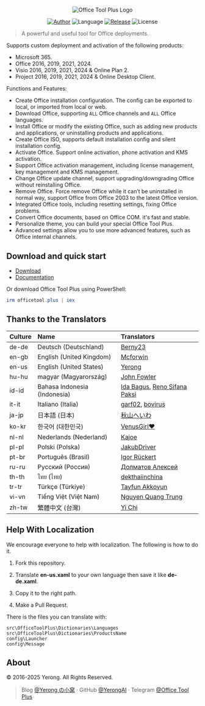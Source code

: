 #

<p align="center">
<img alt="Office Tool Plus Logo" src="https://otp.landian.vip/static/images/logo.webp"/>
</p>

<p align="center">
<a href="https://www.coolhub.top/" target="_blank"><img alt="Author" src="https://img.shields.io/badge/Author-Yerong-blue?style=flat-square"/></a>
<img alt="Language" src="https://img.shields.io/badge/Language-C%23-green?style=flat-square"/>
<a href="https://otp.landian.vip/" target="_blank"><img alt="Release" 
src="https://img.shields.io/github/v/release/YerongAI/Office-Tool?style=flat-square"/></a>
<img alt="License" src="https://img.shields.io/github/license/YerongAI/Office-Tool?style=flat-square"/>
</p>

> A powerful and useful tool for Office deployments.

Supports custom deployment and activation of the following products:

- Microsoft 365.
- Office 2016, 2019, 2021, 2024.
- Visio 2016, 2019, 2021, 2024 & Online Plan 2.
- Project 2016, 2019, 2021, 2024 & Online Desktop Client.

Functions and Features:

- Create Office installation configuration. The config can be exported to local, or imported from local or web.
- Download Office, supporting `ALL` Office channels and `ALL` Office languages.
- Install Office or modify the existing Office, such as adding new products and applications, or uninstalling products and applications.
- Create Office ISO, supports default installation config and silent installation config.
- Activate Office. Support online activation, phone activation and KMS activation.
- Support Office activation management, including license management, key management and KMS management.
- Change Office update channel, support upgrading/downgrading Office without reinstalling Office.
- Remove Office. Force remove Office while it can’t be uninstalled in normal way, support Office from Office 2003 to the latest Office version.
- Integrated Office tools, including resetting settings, fixing Office problems.
- Convert Office documents, based on Office COM. it's fast and stable.
- Personalize theme, you can build your special Office Tool Plus.
- Advanced settings allow you to use more advanced features, such as Office internal channels.

## Download and quick start

- [Download](https://otp.landian.vip/download.html)
- [Documentation](https://otp.landian.vip/help/)

Or download Office Tool Plus using PowerShell:

```powershell
irm officetool.plus | iex
```

## Thanks to the Translators

| Culture | Name | Translators |
| :-- | :-- | :-- |
| de-de | Deutsch (Deutschland) | [Berny23](https://steamcommunity.com/id/Berny23) |
| en-gb | English (United Kingdom) | [Mcforwin](https://github.com/Mcforwin) |
| en-us | English (United States) | [Yerong](https://officetool.plus/) |
| hu-hu | magyar (Magyarország) | [John Fowler](https://github.com/JohnFowler58) |
| id-id | Bahasa Indonesia (Indonesia) | [Ida Bagus](https://fb.me/Anom.Sanjaya17), [Reno Sifana Paksi](https://linktr.ee/renosifana.paksi) |
| it-it | Italiano (Italia) | [garf02](https://github.com/garf02), [bovirus](https://github.com/bovirus) |
| ja-jp | 日本語 (日本) | [秋山へいわ](https://github.com/akio1321)|
| ko-kr | 한국어 (대한민국) | [VenusGirl❤](https://github.com/VenusGirl) |
| nl-nl | Nederlands (Nederland) | [Kajoe](https://github.com/Kajoe1) |
| pl-pl | Polski (Polska) | [JakubDriver](https://github.com/jakubdriver) |
| pt-br | Português (Brasil) | [Igor Rückert](https://github.com/igorruckert) |
| ru-ru | Русский (Россия) | [Долматов Алексей](https://github.com/iDolmatov) |
| th-th | ไทย (ไทย) | [dekthaiinchina](https://github.com/dekthaiinchina) |
| tr-tr | Türkçe (Türkiye) | [Tayfun Akkoyun](https://github.com/crasadure) |
| vi-vn | Tiếng Việt (Việt Nam) | [Nguyen Quang Trung](https://github.com/TrungThachDau) |
| zh-tw | 繁體中文 (台灣) | [Yi Chi](https://www.cotpear.com) |

## Help With Localization

We encourage everyone to help with localization. The following is how to do it.

1. Fork this repository.

2. Translate **en-us.xaml** to your own language then save it like **de-de.xaml**.

3. Copy it to the right path.

4. Make a Pull Request.

There is the files you can translate with:

``` batch
src\OfficeToolPlus\Dictionaries\Languages
src\OfficeToolPlus\Dictionaries\ProductsName
config\Launcher
config\Message
```

## About

© 2016-2025 Yerong. All Rights Reserved.

> Blog [@Yerong の小窝](https://www.coolhub.top/) · GitHub [@YerongAI](https://github.com/YerongAI) · Telegram [@Office Tool Plus](https://t.me/s/otp_channel)
